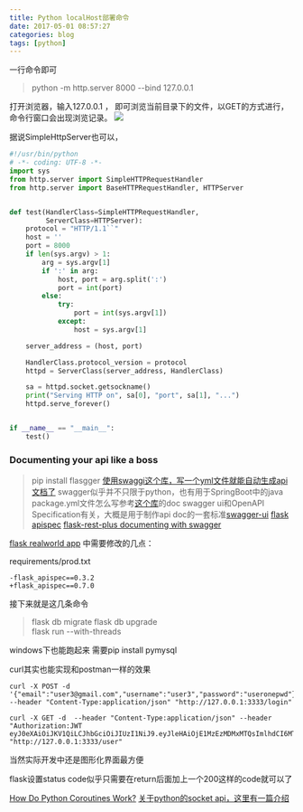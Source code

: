```yaml
---
title: Python localHost部署命令
date: 2017-05-01 08:57:27
categories: blog
tags: [python]
---
```


一行命令即可
>  python -m http.server 8000 --bind 127.0.0.1

打开浏览器，输入127.0.0.1 ， 即可浏览当前目录下的文件，以GET的方式进行，命令行窗口会出现浏览记录。
![](https://www.haldir66.ga/static/imgs/ChMkJ1fAMmKIIFpWAA_5Us41gQkAAUv1QE2Pp8AD_lq599.jpg)
<!--more-->

据说SimpleHttpServer也可以，
```python
#!/usr/bin/python
# -*- coding: UTF-8 -*-
import sys
from http.server import SimpleHTTPRequestHandler
from http.server import BaseHTTPRequestHandler, HTTPServer


def test(HandlerClass=SimpleHTTPRequestHandler,
         ServerClass=HTTPServer):
    protocol = "HTTP/1.1``"
    host = ''
    port = 8000
    if len(sys.argv) > 1:
        arg = sys.argv[1]
        if ':' in arg:
            host, port = arg.split(':')
            port = int(port)
        else:
            try:
                port = int(sys.argv[1])
            except:
                host = sys.argv[1]

    server_address = (host, port)

    HandlerClass.protocol_version = protocol
    httpd = ServerClass(server_address, HandlerClass)

    sa = httpd.socket.getsockname()
    print("Serving HTTP on", sa[0], "port", sa[1], "...")
    httpd.serve_forever()


if __name__ == "__main__":
    test()
```





### Documenting your api like a boss

> pip install flasgger
[使用swaggi这个库，写一个yml文件就能自动生成api文档了](http://brunorocha.org/python/flask/flasgger-api-playground-with-flask-and-swagger-ui.html) swagger似乎并不只限于python，也有用于SpringBoot中的java package.yml文件怎么写参考[这个库](https://github.com/rochacbruno/flasgger)的doc
swagger ui和OpenAPI Specification有关，大概是用于制作api doc的一套标准[swagger-ui](https://github.com/swagger-api/swagger-ui)
[flask apispec](https://github.com/jmcarp/flask-apispec)
[flask-rest-plus documenting with swagger](http://michal.karzynski.pl/blog/2016/06/19/building-beautiful-restful-apis-using-flask-swagger-ui-flask-restplus/)

[flask realworld app](https://github.com/gothinkster/flask-realworld-example-app)
中需要修改的几点：

requirements/prod.txt
```
-flask_apispec==0.3.2
+flask_apispec==0.7.0
```
接下来就是这几条命令
>flask db migrate 
flask db upgrade    
flask run --with-threads

windows下也能跑起来
需要pip install pymysql


curl其实也能实现和postman一样的效果
```
curl -X POST -d '{"email":"user3@gmail.com","username":"user3","password":"useronepwd"}' --header "Content-Type:application/json" "http://127.0.0.1:3333/login"

curl -X GET -d  --header "Content-Type:application/json" --header "Authorization:JWT eyJ0eXAiOiJKV1QiLCJhbGciOiJIUzI1NiJ9.eyJleHAiOjE1MzEzMDMxMTQsImlhdCI6MTUzMTMwMzA4NCwiaXNzIjoia2VuIiwiZGF0YSI6eyJpZCI6MiwibG9naW5fdGltZSI6MTUzMTMwMzA4NH19.04xDT6H2qoKzXpMZygFDIf8kpo4ksEl8J_mzvotgOoA" "http://127.0.0.1:3333/user"
```
当然实际开发中还是图形化界面最方便


flask设置status code似乎只需要在return后面加上一个200这样的code就可以了

[How Do Python Coroutines Work?](https://www.youtube.com/watch?v=7sCu4gEjH5I)
[关于python的socket api，这里有一篇介绍](https://realpython.com/python-sockets/)
